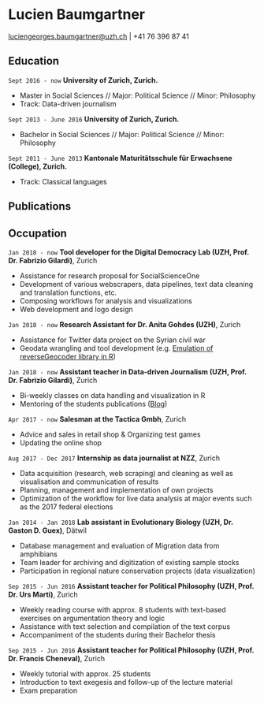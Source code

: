 
# Lucien Baumgartner

<div id="webaddress">
<a href="luciengeorges.baumgartner@uzh.ch">luciengeorges.baumgartner@uzh.ch</a>
| +41 76 396 87 41
</div>


## Education

`Sept 2016 - now`
__University of Zurich, Zurich.__

- Master in Social Sciences // Major: Political Science // Minor: Philosophy
- Track: Data-driven journalism

`Sept 2013 - June 2016`
__University of Zurich, Zurich.__

- Bachelor in Social Sciences // Major: Political Science // Minor: Philosophy

`Sept 2011 - June 2013`
__Kantonale Maturitätsschule für Erwachsene (College), Zurich.__

- Track: Classical languages

<!--

## Awards

`2013`

Bachelor thesis selected for official exhibition of best master theses, IPZ

-->

## Publications



<!-- A list is also available [online](http://scholar.google.co.uk/citations?user=LTOTl0YAAAAJ) -->
<!--
### Journals

`1669`
Newton Sir I, De analysi per æquationes numero terminorum infinitas.

`1669`
Lectiones opticæ.

etc. etc. etc.

### Patents

`2012`
Infinitesimal calculus for solutions to physics problems, [SMBC](http://www.techdirt.com/articles/20121011/09312820678/if-patents-had-been-around-time-newton.shtml) patent 001

-->

## Occupation
`Jan 2018 - now`
__Tool developer for the Digital Democracy Lab (UZH, Prof. Dr. Fabrizio Gilardi)__, Zurich
- Assistance for research proposal for SocialScienceOne
- Development of various webscrapers, data pipelines, text data cleaning and translation functions, etc.
- Composing workflows for analysis and visualizations
- Web development and logo design

`Jan 2018 - now`
__Research Assistant for Dr. Anita Gohdes (UZH)__, Zurich
- Assistance for Twitter data project on the Syrian civil war
- Geodata wrangling and tool development (e.g. [Emulation of reverseGeocoder library in R](https://htmlpreview.github.io/?https://github.com/lucienbaumgartner/r-helpers/blob/master/reverse-geocoding/readme.html))

`Jan 2018 - now`
__Assistant teacher in Data-driven Journalism (UZH, Prof. Dr. Fabrizio Gilardi)__, Zurich
- Bi-weekly classes on data handling and visualization in R
- Mentoring of the students publications ([Blog](http://pwiweb.uzh.ch/wordpress/))

`Apr 2017 - now`
__Salesman at the Tactica Gmbh__, Zurich
- Advice and sales in retail shop & Organizing test games
- Updating the online shop

`Aug 2017 - Dec 2017`
__Internship as data journalist at NZZ__, Zurich
- Data acquisition (research, web scraping) and cleaning as well as visualisation and communication of results
- Planning, management and implementation of own projects
- Optimization of the workflow for live data analysis at major events such as the 2017 federal elections

`Jan 2014 - Jan 2018`
__Lab assistant in Evolutionary Biology (UZH, Dr. Gaston D. Guex)__, Dätwil
- Database management and evaluation of Migration data from amphibians
- Team leader for archiving and digitization of existing sample stocks
- Participation in regional nature conservation projects (data visualization)

`Sep 2015 - Jun 2016`
__Assistant teacher for Political Philosophy (UZH, Prof. Dr. Urs Marti)__, Zurich
- Weekly reading course with approx. 8 students with text-based exercises on argumentation theory and logic
- Assistance with text selection and compilation of the text corpus
- Accompaniment of the students during their Bachelor thesis

`Sep 2015 - Jun 2016`
__Assistant teacher for Political Philosophy (UZH, Prof. Dr. Francis Cheneval)__, Zurich
- Weekly tutorial with approx. 25 students
- Introduction to text exegesis and follow-up of the lecture material
- Exam preparation


<!-- ### Footer

Last updated: May 2013 -->

